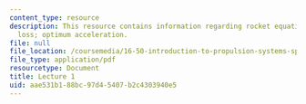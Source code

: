 ```yaml
---
content_type: resource
description: This resource contains information regarding rocket equation; gravity
  loss; optimum acceleration.
file: null
file_location: /coursemedia/16-50-introduction-to-propulsion-systems-spring-2012/aae531b188bc97d45407b2c4303940e5_MIT16_50S12_lec1.pdf
file_type: application/pdf
resourcetype: Document
title: Lecture 1
uid: aae531b1-88bc-97d4-5407-b2c4303940e5
---
```

